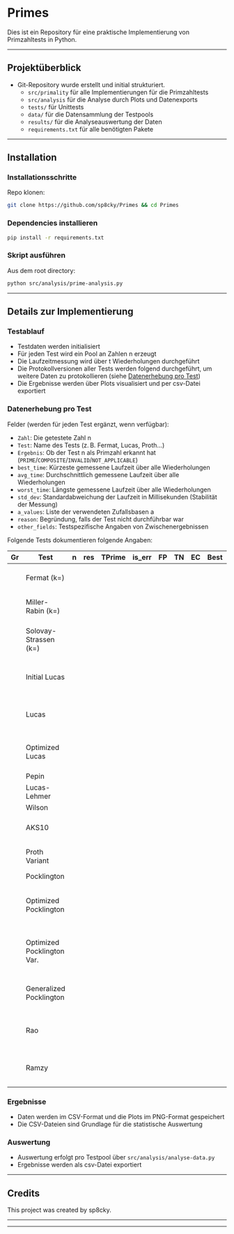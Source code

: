# Primes

Dies ist ein Repository für eine praktische Implementierung von Primzahltests in Python.

---

## Projektüberblick
- Git-Repository wurde erstellt und initial strukturiert.
  - `src/primality` für alle Implementierungen für die Primzahltests
  - `src/analysis` für die Analyse durch Plots und Datenexports
  - `tests/` für Unittests
  - `data/` für die Datensammlung der Testpools
  - `results/` für die Analyseauswertung der Daten 
  - `requirements.txt` für alle benötigten Pakete

---

## Installation
### Installationsschritte
Repo klonen:
```bash
git clone https://github.com/sp8cky/Primes && cd Primes
```

### Dependencies installieren
```bash
pip install -r requirements.txt
```
### Skript ausführen
Aus dem root directory:
```bash
python src/analysis/prime-analysis.py
```

---
## Details zur Implementierung
### Testablauf
- Testdaten werden initialisiert
- Für jeden Test wird ein Pool an Zahlen n erzeugt 
- Die Laufzeitmessung wird über t Wiederholungen durchgeführt
- Die Protokollversionen aller Tests werden folgend durchgeführt, um weitere Daten zu protokollieren (siehe [Datenerhebung pro Test](#Datenerhebung-pro-Test))
- Die Ergebnisse werden über Plots visualisiert und per csv-Datei exportiert

### Datenerhebung pro Test
Felder (werden für jeden Test ergänzt, wenn verfügbar):
- `Zahl`: Die getestete Zahl n
- `Test`: Name des Tests (z. B. Fermat, Lucas, Proth…)
- `Ergebnis`: Ob der Test n als Primzahl erkannt hat (`PRIME`/`COMPOSITE`/`INVALID`/`NOT_APPLICABLE`)
- `best_time`:	Kürzeste gemessene Laufzeit über alle Wiederholungen
- `avg_time`:	Durchschnittlich gemessene Laufzeit über alle Wiederholungen
- `worst_time`:	Längste gemessene Laufzeit über alle Wiederholungen
- `std_dev`:	Standardabweichung der Laufzeit in Millisekunden (Stabilität der Messung)
- `a_values`: Liste der verwendeten Zufallsbasen a
- `reason`: Begründung, falls der Test nicht durchführbar war
- `other_fields`: Testspezifische Angaben von Zwischenergebnissen

Folgende Tests dokumentieren folgende Angaben:

| Gr | Test                        | n   | res | TPrime | is_err | FP  | TN  | EC | Best  | Avg   | Worst | Std  | a_values                             | Other_fields                                      | Reason |
|----|-----------------------------|-----|-----|--------|--------|-----|-----|----|-------|-------|-------|------|--------------------------------------|--------------------------------------------------|--------|
|    | Fermat (k=)                 |     |     |        |    |    |     |     |       |       |       |      | [(a1, result), (...)]                |                                                  |        |
|    | Miller-Rabin (k=)           |     |     |    |     |   |   |    |       |       |       |      | [(a1, result), (...)]                |                                                  |        |
|    | Solovay-Strassen (k=)       |     |     |    |     |   |   |    |       |       |       |      | [(a1, cond1, cond2), (...)]          |                                                  |        |
|    | Initial Lucas               |     |     |    |     |   |   |    |       |       |       |      | [(a1, cond1, cond2), (...)]          |                                                  |        |
|    | Lucas                       |     |     |    |     |   |   |    |       |       |       |      | [(a1, cond1, cond2), (...)]          |                                                  |        |
|    | Optimized Lucas             |     |     |    |     |   |   |    |       |       |       |      | {q1: (a1, cond1, cond2), q2: (...)}  |                                                  |        |
|    | Pepin                       |     |     |    |     |   |   |    |       |       |       |      |                                      |                                                  |        |
|    | Lucas-Lehmer                |     |     |    |     |   |   |    |       |       |       |      |                                      | [p, sequence, S]                                 |        |
|    | Wilson                      |     |     |    |     |    |  |    |       |       |       |      |                                      |                                                  |        |
|    | AKS10                       |     |     |    |     |   |   |    |       |       |       |      |                                      | [initial_check, find_r, prime_divisor_check, polynomial_check] |        |
|    | Proth Variant               |     |     |    |     |   |   |    |       |       |       |      | [(a_1, result), (...)]               |                                                  |        |
|    | Pocklington                 |     |     |    |     |   |   |    |       |       |       |      |                                      |                                                  |        |
|    | Optimized Pocklington       |     |     |    |     |   |   |    |       |       |       |      | {q1: (a_1, cond1, cond2), q2: (...)} |                                                  |        |
|    | Optimized Pocklington Var.  |     |     |    |     |   |   |    |       |       |       |      | {q1: (a_1, cond1, cond2), q2: (...)} | [b, pow(b, (n - 1) // F, n)]                     |        |
|    | Generalized Pocklington     |     |     |    |     |   |   |    |       |       |       |      | [(a1, cond1, cond2), (...)]          | [K, p, n]                                        |        |
|    | Rao                         |     |     |    |     |   |   |    |       |       |       |      | [(a1, cond1, cond2), (...)]          | [p, 2, n_exp]                                    |        |
|    | Ramzy                       |     |     |    |     |   |   |    |       |       |       |      | [(a1, cond1, cond2), (...)]          | [K, p, n_exp]                                    |        |

### Ergebnisse
- Daten werden im CSV-Format und die Plots im PNG-Format gespeichert
- Die CSV-Dateien sind Grundlage für die statistische Auswertung

### Auswertung
- Auswertung erfolgt pro Testpool über `src/analysis/analyse-data.py`
- Ergebnisse werden als csv-Datei exportiert

---
## Credits
This project was created by sp8cky.

---
---
